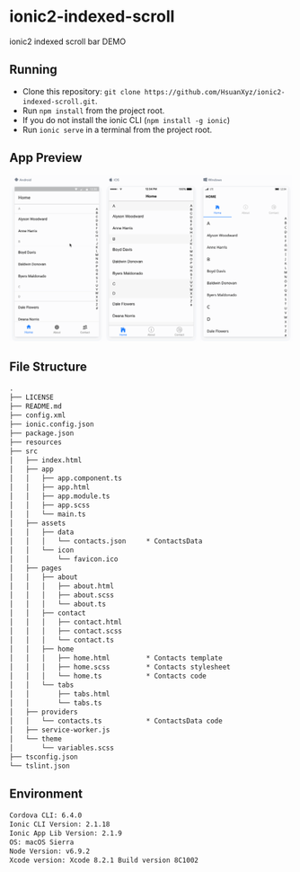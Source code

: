# ionic2-indexed-scroll

ionic2 indexed scroll bar DEMO

## Running
* Clone this repository: `git clone https://github.com/HsuanXyz/ionic2-indexed-scroll.git`.
* Run `npm install` from the project root.
* If you do not install the ionic CLI (`npm install -g ionic`)
* Run `ionic serve` in a terminal from the project root.

## App Preview
<img src="https://github.com/HsuanXyz/hsuan.github.io/blob/master/assets/ionic2-indexed-scroll/indexed-scroll-demo.gif?raw=true" alt="Preview">

## File Structure
```
.
├── LICENSE
├── README.md
├── config.xml
├── ionic.config.json
├── package.json
├── resources
├── src
│   ├── index.html
│   ├── app
│   │   ├── app.component.ts
│   │   ├── app.html
│   │   ├── app.module.ts
│   │   ├── app.scss
│   │   └── main.ts
│   ├── assets
│   │   ├── data
│   │   │   └── contacts.json     * ContactsData
│   │   └── icon
│   │       └── favicon.ico
│   ├── pages
│   │   ├── about
│   │   │   ├── about.html
│   │   │   ├── about.scss
│   │   │   └── about.ts
│   │   ├── contact
│   │   │   ├── contact.html
│   │   │   ├── contact.scss
│   │   │   └── contact.ts
│   │   ├── home
│   │   │   ├── home.html         * Contacts template
│   │   │   ├── home.scss         * Contacts stylesheet
│   │   │   └── home.ts           * Contacts code
│   │   └── tabs
│   │       ├── tabs.html
│   │       └── tabs.ts
│   ├── providers
│   │   └── contacts.ts           * ContactsData code
│   ├── service-worker.js
│   └── theme
│       └── variables.scss
├── tsconfig.json
└── tslint.json
```
## Environment
```
Cordova CLI: 6.4.0
Ionic CLI Version: 2.1.18
Ionic App Lib Version: 2.1.9
OS: macOS Sierra
Node Version: v6.9.2
Xcode version: Xcode 8.2.1 Build version 8C1002
```
